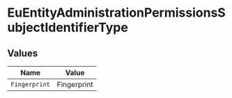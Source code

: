 # EuEntityAdministrationPermissionsSubjectIdentifierType


## Values

| Name          | Value         |
| ------------- | ------------- |
| `Fingerprint` | Fingerprint   |
